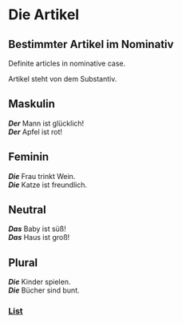 # Die Artikel
## Bestimmter Artikel im Nominativ

Definite articles in nominative case.  

Artikel steht von dem Substantiv.

## Maskulin  
_**Der**_ Mann ist glücklich!  
_**Der**_ Apfel ist rot!

## Feminin  
_**Die**_ Frau trinkt Wein.  
_**Die**_ Katze ist freundlich.  

## Neutral  
_**Das**_ Baby ist süß!  
_**Das**_ Haus ist groß!  

## Plural  
_**Die**_ Kinder spielen.  
_**Die**_ Bücher sind bunt.

### [List](artikel/bestimmte_nominativ.html)